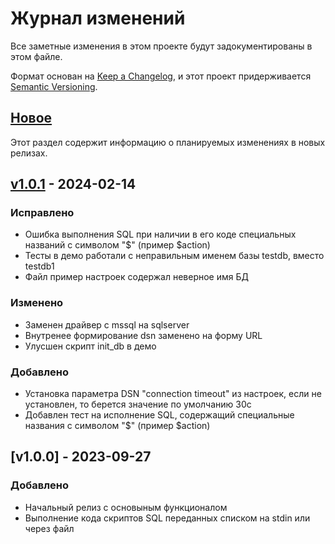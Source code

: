 # Журнал изменений

Все заметные изменения в этом проекте будут задокументированы в этом файле.

Формат основан на [Keep a Changelog](https://keepachangelog.com/ru/1.1.0/),
и этот проект придерживается [Semantic Versioning](https://semver.org/spec/v2.0.0.html).


## [Новое]

Этот раздел содержит информацию о планируемых изменениях в новых релизах.

## [v1.0.1] - 2024-02-14

### Исправлено

- Ошибка выполнения SQL при наличии в его коде специальных названий с символом "$" (пример $action)
- Тесты в демо работали с неправильным именем базы testdb, вместо testdb1
- Файл пример настроек содержал неверное имя БД

### Изменено

- Заменен драйвер с mssql на sqlserver
- Внутренее формирование dsn заменено на форму URL
- Улусшен скрипт init_db в демо

### Добавлено

- Установка параметра DSN "connection timeout" из настроек, если не установлен, то берется значение по умолчанию 30с
- Добавлен тест на исполнение SQL, содержащий специальные названия с символом "$" (пример $action)



## [v1.0.0] - 2023-09-27

### Добавлено

- Начальный релиз с основыным функционалом
- Выполнение кода скриптов SQL переданных списком на stdin или через файл


[Новое]: https://github.com/r3code/andy/compare/v1.0.1...HEAD
[v1.0.1]: https://git.vseinstrumenti.net/sre/devops/andy/-/tags/v1.0.1
